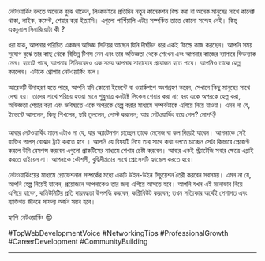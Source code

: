 নেটওয়ার্কিং বলতে অনেকে বুঝে থাকেন, লিংকডইনে প্রতিদিন নতুন কানেকশন বিল্ড করা বা অনেক মানুষের সাথে কানেক্ট থাকা, লাইক, কমেন্ট, শেয়ার করা ইত্যাদি। এগুলো পার্শিয়ালি এটার সম্পর্কিত তাতে কোনো সন্দেহ নেই। কিন্তু একচুয়াল সিনারিয়োটা কী ?  

ধরা যাক, আপনার পরিচিত একজন অভিজ্ঞ সিনিয়র আছেন যিনি দীর্ঘদিন ধরে একই ফিল্ডে কাজ করছেন। আপনি সময় সুযোগ বুঝে তার কাছ থেকে বিভিন্ন টিপস নেন এবং তার অভিজ্ঞতা থেকে শেখেন এবং আপনার কাজের ব্যাপারে ফিডব্যাক নেন।  হতেই পারে, আপনার সিনিয়রেরও এক সময় আপনার সাহায্যের প্রয়োজন হতে পারে। আপনিও তাকে হেল্প করলেন। এটাকে প্রোপার নেটওয়ার্কিং বলে।

আরেকটি উদাহরণ হতে পারে, আপনি যদি কোনো ইভেন্টে বা ওয়ার্কশপে অংশগ্রহণ করেন, সেখানে কিছু মানুষের সাথে দেখা হয়। তাদের সাথে পরিচয় হওয়া মানে শুধুমাত্র কনটাক্ট লিংকস শেয়ার করা না; বরং একে অপরকে হেল্প করা, অভিজ্ঞতা শেয়ার করা এবং ভবিষ্যতে একে অপরকে হেল্প করার মাধ্যমে সম্পর্কটাকে এগিয়ে নিয়ে যাওয়া। এমন না যে, ইভেন্টে আসলেন, কিছু শিখলেন, ছবি তুললেন, পোস্ট করলেন; আর নেটওয়ার্কিং হয়ে গেল? নোপ👎

আবার নেটওয়ার্কিং মানে এটাও না যে, যার অ্যাটেনশন চাচ্ছেন তাকে মেসেজ বা কল দিয়েই যাবেন। আপনাকে সেই ব্যক্তির পালস্ বোঝার ট্রাই করতে হবে । আপনি যে বিষয়টি নিয়ে তার সাথে কথা বলতে চাচ্ছেন সেটা কিভাবে প্রেজেন্ট করলে উনি রেসপন্স করবেন এগুলো প্রাকটিসের মাধ্যমে শেখার চেষ্টা করবেন। আবার একই স্ট্র্যাটেজি সবার ক্ষেত্রে এপ্লাই করতে যাইয়েন না। আপনাকে কৌশলী, বুদ্ধিদীপ্ততার সাথে প্রোসেসটি হ্যান্ডেল করতে হবে। 

নেটওয়ার্কিংয়ের মাধ্যমে প্রোফেশনাল সম্পর্কের মধ্যে একটি  উইন-উইন সিচুয়েশন তৈরী করবেন সবসময়। এমন না যে, আপনি হেল্প নিয়েই যাবেন, প্রয়োজনে আপনাকেও তার জন্য এগিয়ে আসতে হবে। আপনি যখন এই মনোভাব নিয়ে এগিয়ে যাবেন, কমিউনিটির প্রতি দায়বদ্ধতা উপলদ্ধি করবেন, কন্ট্রিবিউট করবেন; তখন সত্যিকার অর্থেই পেশাগত এবং ব্যক্তিগত জীবনে সাফল্য অর্জন সম্ভব হবে।

হ্যাপি নেটওয়ার্কিং 😍

#TopWebDevelopmentVoice  #NetworkingTips #ProfessionalGrowth #CareerDevelopment #CommunityBuilding

---




